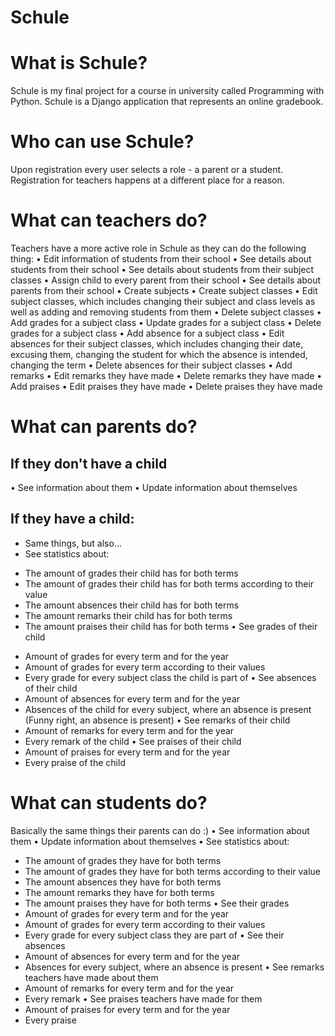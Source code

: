 # Schule
# What is Schule?
Schule is my final project for a course in university called Programming with Python. Schule is a Django application that represents an online gradebook. 
# Who can use Schule?
Upon registration every user selects a role - a parent or a student. Registration for teachers happens at a different place for a reason.
# What can teachers do?
Teachers have a more active role in Schule as they can do the following thing:
• Edit information of students from their school
• See details about students from their school
• See details about students from their subject classes
• Assign child to every parent from their school
• See details about parents from their school
• Create subjects
• Create subject classes
• Edit subject classes, which includes changing their subject and class levels as well as adding and removing students from them
• Delete subject classes
• Add grades for a subject class
• Update grades for a subject class
• Delete grades for a subject class
• Add absence for a subject class
• Edit absences for their subject classes, which includes changing their date, excusing them, changing the student for which the absence is intended, changing the term
• Delete absences for their subject classes
• Add remarks
• Edit remarks they have made
• Delete remarks they have made
• Add praises
• Edit praises they have made
• Delete praises they have made
# What can parents do?
## If they don't have a child
• See information about them
• Update information about themselves
## If they have a child:
- Same things, but also...
- See statistics about:
* The amount of grades their child has for both terms
* The amount of grades their child has for both terms according to their value
* The amount absences their child has for both terms
* The amount remarks their child has for both terms
* The amount praises their child has for both terms
• See grades of their child
- Amount of grades for every term and for the year
- Amount of grades for every term according to their values
- Every grade for every subject class the child is part of
• See absences of their child
- Amount of absences for every term and for the year
- Absences of the child for every subject, where an absence is present (Funny right, an absence is present)
• See remarks of their child
- Amount of remarks for every term and for the year
- Every remark of the child 
• See praises of their child
- Amount of praises for every term and for the year
- Every praise of the child 
# What can students do?
Basically the same things their parents can do :)
• See information about them
• Update information about themselves
• See statistics about:
- The amount of grades they have for both terms
- The amount of grades they have for both terms according to their value
- The amount absences they have for both terms
- The amount remarks they have for both terms
- The amount praises they have for both terms
• See their grades 
- Amount of grades for every term and for the year
- Amount of grades for every term according to their values
- Every grade for every subject class they are part of
• See their absences 
- Amount of absences for every term and for the year
- Absences for every subject, where an absence is present 
• See remarks teachers have made about them
- Amount of remarks for every term and for the year
- Every remark 
• See praises teachers have made for them
- Amount of praises for every term and for the year
- Every praise 
